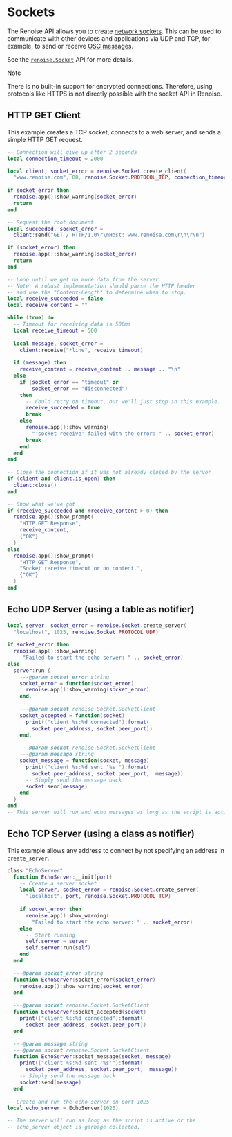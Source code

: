 # Sockets

The Renoise API allows you to create [network sockets](https://en.wikipedia.org/wiki/Network_socket). This can be used to communicate with other devices and applications via UDP and TCP, for example, to send or receive [OSC messages](./osc.md).

See the [`renoise.Socket`](../API/renoise/renoise.Socket.md) API for more details.

> [!NOTE]
> There is no built-in support for encrypted connections. Therefore, using protocols like HTTPS is not directly possible with the socket API in Renoise.

## HTTP GET Client

This example creates a TCP socket, connects to a web server, and sends a simple HTTP GET request.

```lua
-- Connection will give up after 2 seconds
local connection_timeout = 2000

local client, socket_error = renoise.Socket.create_client(
  "www.renoise.com", 80, renoise.Socket.PROTOCOL_TCP, connection_timeout)
   
if socket_error then 
  renoise.app():show_warning(socket_error)
  return
end

-- Request the root document
local succeeded, socket_error = 
  client:send("GET / HTTP/1.0\r\nHost: www.renoise.com\r\n\r\n")

if (socket_error) then 
  renoise.app():show_warning(socket_error)
  return
end

-- Loop until we get no more data from the server.
-- Note: A robust implementation should parse the HTTP header
-- and use the "Content-Length" to determine when to stop.
local receive_succeeded = false
local receive_content = ""

while (true) do
  -- Timeout for receiving data is 500ms
  local receive_timeout = 500
  
  local message, socket_error = 
    client:receive("*line", receive_timeout)
    
  if (message) then 
    receive_content = receive_content .. message .. "\n"
  else
    if (socket_error == "timeout" or 
        socket_error == "disconnected") 
    then
      -- Could retry on timeout, but we'll just stop in this example.
      receive_succeeded = true
      break
    else
      renoise.app():show_warning(
        "'socket receive' failed with the error: " .. socket_error)
      break
    end
  end
end
  
-- Close the connection if it was not already closed by the server
if (client and client.is_open) then
  client:close()
end

-- Show what we've got
if (receive_succeeded and #receive_content > 0) then
  renoise.app():show_prompt(
    "HTTP GET Response", 
    receive_content, 
    {"OK"}
  )
else
  renoise.app():show_prompt(
    "HTTP GET Response", 
    "Socket receive timeout or no content.", 
    {"OK"}
  ) 
end
```

## Echo UDP Server (using a table as notifier)

```lua
local server, socket_error = renoise.Socket.create_server(
  "localhost", 1025, renoise.Socket.PROTOCOL_UDP)
   
if socket_error then 
  renoise.app():show_warning(
     "Failed to start the echo server: " .. socket_error)
else
  server:run {
    ---@param socket_error string
    socket_error = function(socket_error)
      renoise.app():show_warning(socket_error)
    end,
    
    ---@param socket renoise.Socket.SocketClient
    socket_accepted = function(socket)
      print(("client %s:%d connected"):format(
        socket.peer_address, socket.peer_port))
    end,
  
    ---@param socket renoise.Socket.SocketClient
    ---@param message string
    socket_message = function(socket, message)
      print(("client %s:%d sent '%s'"):format(
        socket.peer_address, socket.peer_port,  message))
      -- Simply send the message back      
      socket:send(message)
    end    
  }
end
-- This server will run and echo messages as long as the script is active.
```

## Echo TCP Server (using a class as notifier)

This example allows any address to connect by not specifying an address in `create_server`.

```lua
class "EchoServer"
  function EchoServer:__init(port)
    -- Create a server socket
    local server, socket_error = renoise.Socket.create_server(
      "localhost", port, renoise.Socket.PROTOCOL_TCP)
     
    if socket_error then 
      renoise.app():show_warning(
        "Failed to start the echo server: " .. socket_error)
    else
      -- Start running
      self.server = server
      self.server:run(self)
    end
  end

  ---@param socket_error string
  function EchoServer:socket_error(socket_error)
    renoise.app():show_warning(socket_error)
  end
  
  ---@param socket renoise.Socket.SocketClient
  function EchoServer:socket_accepted(socket)
    print(("client %s:%d connected"):format(
      socket.peer_address, socket.peer_port))
  end

  ---@param message string
  ---@param socket renoise.Socket.SocketClient
  function EchoServer:socket_message(socket, message)
    print(("client %s:%d sent '%s'"):format(
      socket.peer_address, socket.peer_port,  message))
    -- Simply send the message back      
    socket:send(message)
  end
  
-- Create and run the echo server on port 1025
local echo_server = EchoServer(1025)

-- The server will run as long as the script is active or the
-- echo_server object is garbage collected.
```
